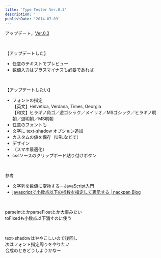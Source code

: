 ```yaml
---
title: 'Type Tester Ver.0.3'
description: ''
publishDate: '2014-07-09'
---
```


<p>アップデート。<a href="https://archive.yuheijotaki.com/demo/type_tester/0.3/">Ver.0.3</a></p>
<p>&nbsp;</p>
<p>【アップデートした】</p>
<ul>
<li>任意のテキストでプレビュー</li>
<li>数値入力はプラスマイナスも必要であれば</li>
</ul>
<p>&nbsp;</p>
<p>【アップデートしたい】</p>
<ul>
<li>フォントの指定<br>【英文】Helvetica, Verdana, Times, Georgia<br>【和文】ヒラギノ角ゴ／遊ゴシック／メイリオ／MSゴシック／ヒラギノ明朝／遊明朝／MS明朝</li>
<li>任意のフォントも</li>
<li>文字に text-shadow オプション追加</li>
<li>カスタムの値を保存（URLなどで）</li>
<li>デザイン</li>
<li>（スマホ最適化）</li>
<li>cssソースのクリップボード貼り付けボタン</li>
</ul>
<p>&nbsp;</p>
<p>参考</p>
<ul>
<li><a href="http://www.pori2.net/js/number/1.html">文字列を数値に変換する－JavaScript入門</a></li>
<li><a href="http://nackpan.net/blog/2013/11/30/javascript-tofixed/">javascriptで小数点以下の桁数を指定して表示する | nackpan Blog</a></li>
</ul>
<p>&nbsp;</p>
<p>parseIntとかparseFloatとか大事みたい<br>
toFixedも小数点以下消すのに使う</p>
<p>&nbsp;</p>
<p>text-shadowはややこしいので後回し<br>
次はフォント指定周りをやりたい<br>
合成のときどうしようかなー</p>
